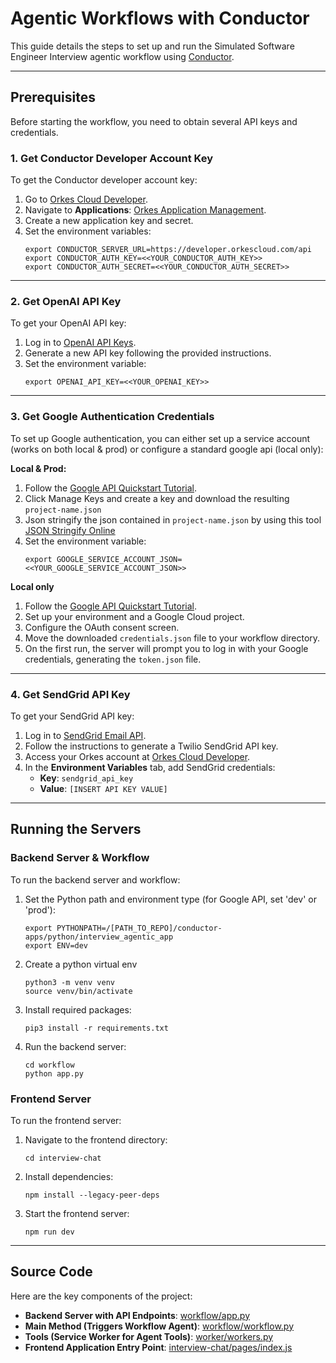 # Agentic Workflows with Conductor

This guide details the steps to set up and run the Simulated Software Engineer Interview agentic workflow using [Conductor](https://github.com/conductor-oss/conductor).

---

## Prerequisites

Before starting the workflow, you need to obtain several API keys and credentials.

### 1. Get Conductor Developer Account Key
To get the Conductor developer account key:

1. Go to [Orkes Cloud Developer](https://developer.orkescloud.com/).
2. Navigate to **Applications**: [Orkes Application Management](https://developer.orkescloud.com/applicationManagement/applications).
3. Create a new application key and secret.
4. Set the environment variables:
    ```shell
    export CONDUCTOR_SERVER_URL=https://developer.orkescloud.com/api
    export CONDUCTOR_AUTH_KEY=<<YOUR_CONDUCTOR_AUTH_KEY>>
    export CONDUCTOR_AUTH_SECRET=<<YOUR_CONDUCTOR_AUTH_SECRET>>
    ```

---

### 2. Get OpenAI API Key
To get your OpenAI API key:

1. Log in to [OpenAI API Keys](https://platform.openai.com/api-keys).
2. Generate a new API key following the provided instructions.
3. Set the environment variable:
    ```shell
    export OPENAI_API_KEY=<<YOUR_OPENAI_KEY>>
    ```

---

### 3. Get Google Authentication Credentials
To set up Google authentication, you can either set up a service account (works on both local & prod) or configure a standard google api (local only):

**Local & Prod:**
1. Follow the [Google API Quickstart Tutorial](https://cloud.google.com/iam/docs/service-accounts-create#iam-service-accounts-create-console).
2. Click Manage Keys and create a key and download the resulting `project-name.json`
3. Json stringify the json contained in `project-name.json` by using this tool [JSON Stringify Online](https://jsonformatter.org/json-stringify-online)
4. Set the environment variable:
    ```shell
    export GOOGLE_SERVICE_ACCOUNT_JSON=<<YOUR_GOOGLE_SERVICE_ACCOUNT_JSON>>
    ```

**Local only**
1. Follow the [Google API Quickstart Tutorial](https://developers.google.com/drive/api/quickstart/python).
2. Set up your environment and a Google Cloud project.
3. Configure the OAuth consent screen.
4. Move the downloaded `credentials.json` file to your workflow directory.
5. On the first run, the server will prompt you to log in with your Google credentials, generating the `token.json` file.

---

### 4. Get SendGrid API Key
To get your SendGrid API key:

1. Log in to [SendGrid Email API](https://sendgrid.com/en-us/solutions/email-api).
2. Follow the instructions to generate a Twilio SendGrid API key.
3. Access your Orkes account at [Orkes Cloud Developer](https://developer.orkescloud.com/).
4. In the **Environment Variables** tab, add SendGrid credentials:
    - **Key**: `sendgrid_api_key`
    - **Value**: `[INSERT API KEY VALUE]`

---

## Running the Servers

### Backend Server & Workflow
To run the backend server and workflow:

1. Set the Python path and environment type (for Google API, set 'dev' or 'prod'):
    ```shell
    export PYTHONPATH=/[PATH_TO_REPO]/conductor-apps/python/interview_agentic_app
    export ENV=dev
    ```
2. Create a python virtual env
    ```shell
    python3 -m venv venv
    source venv/bin/activate
    ```
3. Install required packages:
    ```shell
    pip3 install -r requirements.txt
    ```
4. Run the backend server:
    ```shell
    cd workflow
    python app.py
    ```

### Frontend Server
To run the frontend server:

1. Navigate to the frontend directory:
    ```shell
    cd interview-chat
    ```
2. Install dependencies:
    ```shell
    npm install --legacy-peer-deps
    ```
3. Start the frontend server:
    ```shell
    npm run dev
    ```

---

## Source Code

Here are the key components of the project:

- **Backend Server with API Endpoints**: [workflow/app.py](workflow/app.py)
- **Main Method (Triggers Workflow Agent)**: [workflow/workflow.py](workflow/workflow.py)
- **Tools (Service Worker for Agent Tools)**: [worker/workers.py](worker/workers.py)
- **Frontend Application Entry Point**: [interview-chat/pages/index.js](interview-chat/pages/index.js)